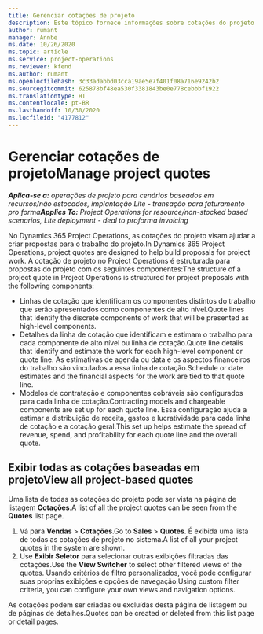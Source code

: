 ```yaml
---
title: Gerenciar cotações de projeto
description: Este tópico fornece informações sobre cotações do projeto.
author: rumant
manager: Annbe
ms.date: 10/26/2020
ms.topic: article
ms.service: project-operations
ms.reviewer: kfend
ms.author: rumant
ms.openlocfilehash: 3c33adabbd03cca19ae5e7f401f08a716e9242b2
ms.sourcegitcommit: 625878bf48ea530f3381843be0e778cebbbf1922
ms.translationtype: HT
ms.contentlocale: pt-BR
ms.lasthandoff: 10/30/2020
ms.locfileid: "4177812"
---
```

# <a name="manage-project-quotes"></a><span data-ttu-id="0cdc0-103">Gerenciar cotações de projeto</span><span class="sxs-lookup"><span data-stu-id="0cdc0-103">Manage project quotes</span></span>

<span data-ttu-id="0cdc0-104">_**Aplica-se a:** operações de projeto para cenários baseados em recursos/não estocados, implantação Lite - transação para faturamento pro forma_</span><span class="sxs-lookup"><span data-stu-id="0cdc0-104">_**Applies To:** Project Operations for resource/non-stocked based scenarios, Lite deployment - deal to proforma invoicing_</span></span>

<span data-ttu-id="0cdc0-105">No Dynamics 365 Project Operations, as cotações do projeto visam ajudar a criar propostas para o trabalho do projeto.</span><span class="sxs-lookup"><span data-stu-id="0cdc0-105">In Dynamics 365 Project Operations, project quotes are designed to help build proposals for project work.</span></span> <span data-ttu-id="0cdc0-106">A cotação de projeto no Project Operations é estruturada para propostas do projeto com os seguintes componentes:</span><span class="sxs-lookup"><span data-stu-id="0cdc0-106">The structure of a project quote in Project Operations is structured for project proposals with the following components:</span></span>

  - <span data-ttu-id="0cdc0-107">Linhas de cotação que identificam os componentes distintos do trabalho que serão apresentados como componentes de alto nível.</span><span class="sxs-lookup"><span data-stu-id="0cdc0-107">Quote lines that identify the discrete components of work that will be presented as high-level components.</span></span>
  - <span data-ttu-id="0cdc0-108">Detalhes da linha de cotação que identificam e estimam o trabalho para cada componente de alto nível ou linha de cotação.</span><span class="sxs-lookup"><span data-stu-id="0cdc0-108">Quote line details that identify and estimate the work for each high-level component or quote line.</span></span> <span data-ttu-id="0cdc0-109">As estimativas de agenda ou data e os aspectos financeiros do trabalho são vinculados a essa linha de cotação.</span><span class="sxs-lookup"><span data-stu-id="0cdc0-109">Schedule or date estimates and the financial aspects for the work are tied to that quote line.</span></span>
  - <span data-ttu-id="0cdc0-110">Modelos de contratação e componentes cobráveis são configurados para cada linha de cotação.</span><span class="sxs-lookup"><span data-stu-id="0cdc0-110">Contracting models and chargeable components are set up for each quote line.</span></span> <span data-ttu-id="0cdc0-111">Essa configuração ajuda a estimar a distribuição de receita, gastos e lucratividade para cada linha de cotação e a cotação geral.</span><span class="sxs-lookup"><span data-stu-id="0cdc0-111">This set up helps estimate the spread of revenue, spend, and profitability for each quote line and the overall quote.</span></span>

## <a name="view-all-project-based-quotes"></a><span data-ttu-id="0cdc0-112">Exibir todas as cotações baseadas em projeto</span><span class="sxs-lookup"><span data-stu-id="0cdc0-112">View all project-based quotes</span></span>

<span data-ttu-id="0cdc0-113">Uma lista de todas as cotações do projeto pode ser vista na página de listagem **Cotações**.</span><span class="sxs-lookup"><span data-stu-id="0cdc0-113">A list of all the project quotes can be seen from the **Quotes** list page.</span></span> 

1. <span data-ttu-id="0cdc0-114">Vá para **Vendas** > **Cotações**.</span><span class="sxs-lookup"><span data-stu-id="0cdc0-114">Go to **Sales** > **Quotes**.</span></span> <span data-ttu-id="0cdc0-115">É exibida uma lista de todas as cotações de projeto no sistema.</span><span class="sxs-lookup"><span data-stu-id="0cdc0-115">A list of all your project quotes in the system are shown.</span></span> 
2. <span data-ttu-id="0cdc0-116">Use **Exibir Seletor** para selecionar outras exibições filtradas das cotações.</span><span class="sxs-lookup"><span data-stu-id="0cdc0-116">Use the **View Switcher** to select other filtered views of the quotes.</span></span> <span data-ttu-id="0cdc0-117">Usando critérios de filtro personalizados, você pode configurar suas próprias exibições e opções de navegação.</span><span class="sxs-lookup"><span data-stu-id="0cdc0-117">Using custom filter criteria, you can configure your own views and navigation options.</span></span>

<span data-ttu-id="0cdc0-118">As cotações podem ser criadas ou excluídas desta página de listagem ou de páginas de detalhes.</span><span class="sxs-lookup"><span data-stu-id="0cdc0-118">Quotes can be created or deleted from this list page or detail pages.</span></span>
